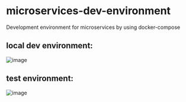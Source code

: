 # microservices-dev-environment

Development environment for microservices by using docker-compose

## local dev environment:

![image](https://github.com/OnniVirtanen/microservices-dev-environment/assets/116679314/9e35791e-e3d5-4de4-bfed-525dbac02685)


## test environment:

![image](https://github.com/OnniVirtanen/microservices-dev-environment/assets/116679314/d940d8e2-cd98-4aad-bb65-d47b598e19d2)
